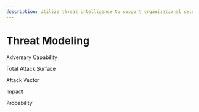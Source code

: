 ```yaml
---
description: Utilize threat intelligence to support organizational security.
---
```


# Threat Modeling

Adversary Capability

Total Attack Surface

Attack Vector

Impact

Probability

